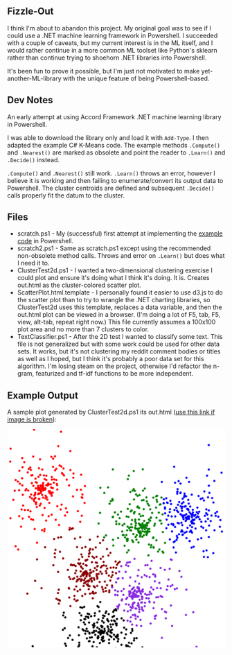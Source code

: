 ## Fizzle-Out

I think I'm about to abandon this project. My original goal was to see if I could use a .NET machine learning framework in Powershell.
I succeeded with a couple of caveats, but my current interest is in the ML itself, and I would rather continue in
a more common ML toolset like Python's sklearn rather than continue trying to shoehorn .NET libraries into Powershell.

It's been fun to prove it possible, but I'm just not motivated to make yet-another-ML-library with the unique feature of being Powershell-based.

## Dev Notes

An early attempt at using Accord Framework .NET machine learning library in Powershell.

I was able to download the library only and load it with `Add-Type`. I then adapted the
example C# K-Means code. The example methods `.Compute()` and `.Nearest()` are marked as
obsolete and point the reader to `.Learn()` and `.Decide()` instead.

`.Compute()` and `.Nearest()` still work. `.Learn()` throws an error, however I believe
it is working and then failing to enumerate/convert its output data to Powershell. The
cluster centroids are defined and subsequent `.Decide()` calls properly fit the datum
to the cluster.

## Files

- scratch.ps1 - My (successful) first attempt at implementing the [example code](http://accord-framework.net/docs/html/T_Accord_MachineLearning_KMeans.htm#ID8RBSection) in Powershell.
- scratch2.ps1 - Same as scratch.ps1 except using the recommended non-obsolete method calls. Throws and error on `.Learn()` but does what I need it to.
- ClusterTest2d.ps1 - I wanted a two-dimensional clustering exercise I could plot and ensure it's doing what I think it's doing. It is. Creates out.html as the cluster-colored scatter plot.
- ScatterPlot.html.template - I personally found it easier to use d3.js to do the scatter plot than to try to wrangle the .NET charting libraries, so ClusterTest2d uses this template, replaces a data variable, and then the out.html plot can be viewed in a browser. (I'm doing a lot of F5, tab, F5, view, alt-tab, repeat right now.) This file currently assumes a 100x100 plot area and no more than 7 clusters to color.
- TextClassifier.ps1 - After the 2D test I wanted to classify some text. This file is not generalized but with some work could be used for other data sets. It works, but it's not clustering my reddit comment bodies or titles as well as I hoped, but I think it's probably a poor data set for this algorithm. I'm losing steam on the project, otherwise I'd refactor the n-gram, featurized and tf-idf functions to be more independent.

## Example Output

A sample plot generated by ClusterTest2d.ps1 its out.html ([use this link if image is broken](exampleoutput/pskmeans2dtest.svg)):

![Scatter plot with color-coded clusters](exampleoutput/pskmeans2dtest.svg)